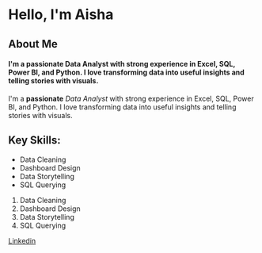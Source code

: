 # Hello, I'm Aisha 

## About Me
#### I'm a passionate Data Analyst with strong experience in Excel, SQL, Power BI, and Python. I love transforming data into useful insights and telling stories with visuals.

I'm a **passionate** *Data Analyst* with strong experience in Excel, SQL, Power BI, and Python. I love transforming data into useful insights and telling stories with visuals.

## Key Skills:
- Data Cleaning
-	Dashboard Design
-	Data Storytelling
-	SQL Querying

1.  Data Cleaning
2.	Dashboard Design
3.	Data Storytelling
4.	SQL Querying

[Linkedin](https://github.com/Kaosarat10/shopworld-inventory-optimization/blob/main/ShopWorld%20Gap%20Analysis.pdf)
